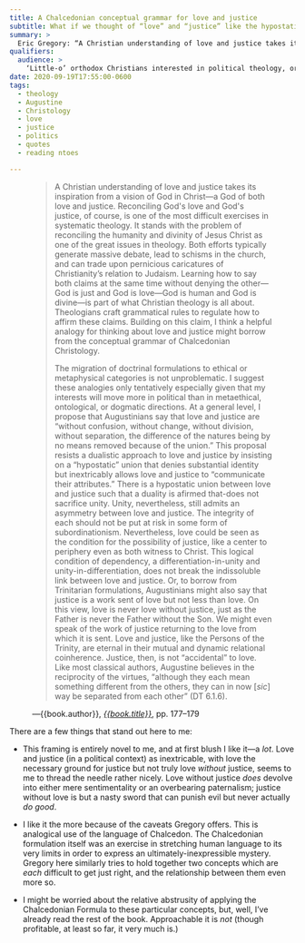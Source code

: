 ```yaml
---
title: A Chalcedonian conceptual grammar for love and justice
subtitle: What if we thought of “love” and “justice” like the hypostatic union?
summary: >
  Eric Gregory: “A Christian understanding of love and justice takes its inspiration from a vision of God in Christ—a God of both love and justice.…”
qualifiers:
  audience: >
    ‘Little-o’ orthodox Christians interested in political theology, or others curious about what a healthier (because more robustly!) Christian political theology might look like.
date: 2020-09-19T17:55:00-0600
tags:  
  - theology
  - Augustine
  - Christology
  - love
  - justice
  - politics
  - quotes
  - reading ntoes

---
```


<figure>

> A Christian understanding of love and justice takes its inspiration from a vision of God in Christ—a God of both love and justice. Reconciling God's love and God's justice, of course, is one of the most difficult exercises in systematic theology. It stands with the problem of reconciling the humanity and divinity of Jesus Christ as one of the great issues in theology. Both efforts typically generate massive debate, lead to schisms in the church, and can trade upon pernicious caricatures of Christianity’s relation to Judaism. Learning how to say both claims at the same time without denying the other—God is just and God is love—God is human and God is divine—is part of what Christian theology is all about. Theologians craft grammatical rules to regulate how to affirm these claims. Building on this claim, I think a helpful analogy for thinking about love and justice might borrow from the conceptual grammar of Chalcedonian Christology.
> 
> The migration of doctrinal formulations to ethical or metaphysical categories is not unproblematic. I suggest these analogies only tentatively especially given that my interests will move more in political than in metaethical, ontological, or dogmatic directions. At a general level, I propose that Augustinians say that love and justice are “without confusion, without change, without division, without separation, the difference of the natures being by no means removed because of the union.” This proposal resists a dualistic approach to love and justice by insisting on a “hypostatic” union that denies substantial identity but inextricably allows love and justice to “communicate their attributes.” There is a hypostatic union between love and justice such that a duality is afirmed that-does not sacrifice unity. Unity, nevertheless, still admits an asymmetry between love and justice. The integrity of each should not be put at risk in some form of subordinationism. Nevertheless, love could be seen as the condition for the possibility of justice, like a center to periphery even as both witness to Christ. This logical condition of dependency, a differentiation-in-unity and unity-in-differentiation, does not break the indissoluble link between love and justice. Or, to borrow from Trinitarian formulations, Augustinians might also say that justice is a work sent of love but not less than love. On this view, love is never love without justice, just as the Father is never the Father without the Son. We might even speak of the work of justice returning to the love from which it is sent. Love and justice, like the Persons of the Trinity, are eternal in their mutual and dynamic relational coinherence. Justice, then, is not “accidental” to love. Like most classical authors, Augustine believes in the reciprocity of the virtues, “although they each mean something different from the others, they can in now [_sic_] way be separated from each other” (DT 6.1.6).

<figcaption>—{{book.author}}, <a href='{{book.link}}'><cite>{{book.title}}</cite></a>, pp. 177–179</figcaption>

</figure>

There are a few things that stand out here to me:

-   This framing is entirely novel to me, and at first blush I like it—a *lot*. Love and justice (in a political context) as inextricable, with love the necessary ground for justice but not truly love *without* justice, seems to me to thread the needle rather nicely. Love without justice *does* devolve into either mere sentimentality or an overbearing paternalism; justice without love is but a nasty sword that can punish evil but never actually *do good*.

-   I like it the more because of the caveats Gregory offers. This is analogical use of the language of Chalcedon. The Chalcedonian formulation itself was an exercise in stretching human language to its very limits in order to express an ultimately-inexpressible mystery. Gregory here similarly tries to hold together two concepts which are *each* difficult to get just right, and the relationship between them even more so.

-   I might be worried about the relative abstrusity of applying the Chalcedonian Formula to these particular concepts, but, well, I’ve already read the rest of the book. Approachable it is *not* (though profitable, at least so far, it very much is.)